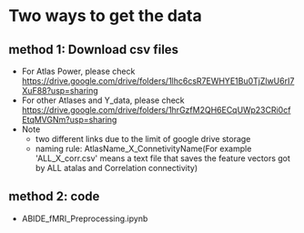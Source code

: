 # Two ways to get the data
## method 1: Download csv files
+ For Atlas Power, please check https://drive.google.com/drive/folders/1lhc6csR7EWHYE1Bu0TjZlwU6rI7XuF88?usp=sharing
+ For other Atlases and Y_data, please check https://drive.google.com/drive/folders/1hrGzfM2QH6ECqUWp23CRi0cfEtqMVGNm?usp=sharing
+ Note
  - two different links due to the limit of google drive storage
  - naming rule: AtlasName_X_ConnetivityName(For example 'ALL_X_corr.csv' means a text file that saves the feature vectors got by ALL atalas and Correlation connectivity)
## method 2: code
+ ABIDE_fMRI_Preprocessing.ipynb
